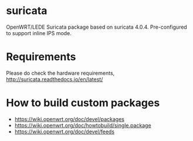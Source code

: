 # suricata
OpenWRT/LEDE Suricata package based on suricata 4.0.4. Pre-configured to support inline IPS mode. 

# Requirements
Please do check the hardware requirements, http://suricata.readthedocs.io/en/latest/ 


# How to build custom packages
- https://wiki.openwrt.org/doc/devel/packages
- https://wiki.openwrt.org/doc/howtobuild/single.package
- https://wiki.openwrt.org/doc/devel/feeds


